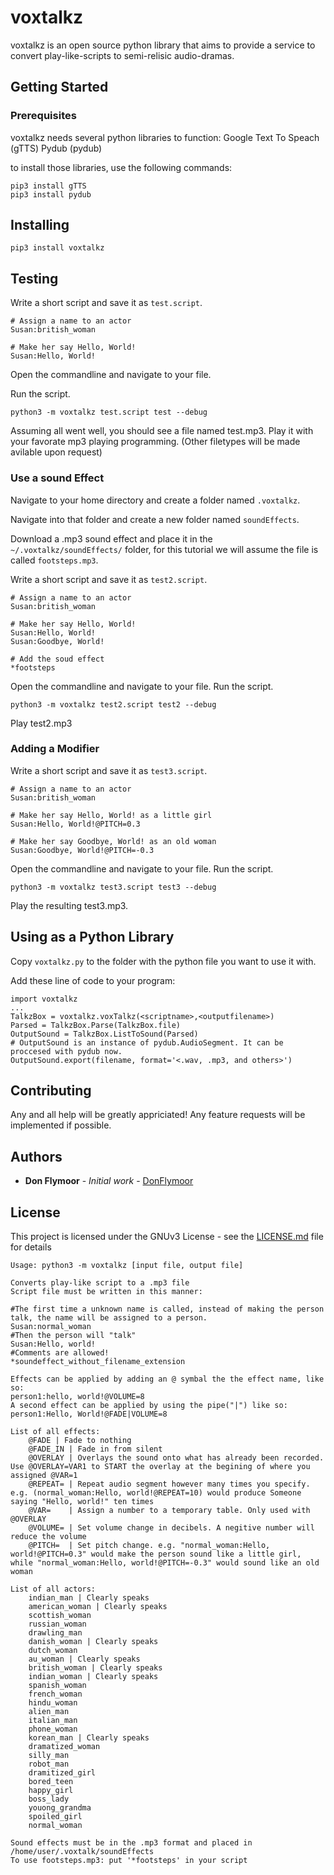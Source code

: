 # voxtalkz

voxtalkz is an open source python library that aims to provide a service to convert play-like-scripts to semi-relisic audio-dramas.

## Getting Started

### Prerequisites

voxtalkz needs several python libraries to function:
Google Text To Speach (gTTS)
Pydub (pydub)

to install those libraries, use the following commands:
```
pip3 install gTTS
pip3 install pydub
```

## Installing

`pip3 install voxtalkz`

## Testing

Write a short script and save it as `test.script`.
```
# Assign a name to an actor
Susan:british_woman

# Make her say Hello, World!
Susan:Hello, World!
```
Open the commandline and navigate to your file.

Run the script.

```
python3 -m voxtalkz test.script test --debug
```

Assuming all went well, you should see a file named test.mp3. Play it with your favorate mp3 playing programming.
(Other filetypes will be made avilable upon request)

### Use a sound Effect

Navigate to your home directory and create a folder named `.voxtalkz`.

Navigate into that folder and create a new folder named `soundEffects`.

Download a .mp3 sound effect and place it in the `~/.voxtalkz/soundEffects/` folder, for this tutorial we will assume the file is called `footsteps.mp3`.

Write a short script and save it as `test2.script`.

```
# Assign a name to an actor
Susan:british_woman

# Make her say Hello, World!
Susan:Hello, World!
Susan:Goodbye, World!

# Add the soud effect
*footsteps
```

Open the commandline and navigate to your file.
Run the script.

```
python3 -m voxtalkz test2.script test2 --debug
```

Play test2.mp3

### Adding a Modifier


Write a short script and save it as `test3.script`.

```
# Assign a name to an actor
Susan:british_woman

# Make her say Hello, World! as a little girl
Susan:Hello, World!@PITCH=0.3

# Make her say Goodbye, World! as an old woman
Susan:Goodbye, World!@PITCH=-0.3
```

Open the commandline and navigate to your file.
Run the script.

```
python3 -m voxtalkz test3.script test3 --debug
```

Play the resulting test3.mp3.

## Using as a Python Library

Copy `voxtalkz.py` to the folder with the python file you want to use it with.

Add these line of code to your program:
```
import voxtalkz
...
TalkzBox = voxtalkz.voxTalkz(<scriptname>,<outputfilename>)
Parsed = TalkzBox.Parse(TalkzBox.file)
OutputSound = TalkzBox.ListToSound(Parsed)
# OutputSound is an instance of pydub.AudioSegment. It can be proccesed with pydub now.
OutputSound.export(filename, format='<.wav, .mp3, and others>')

```
## Contributing

Any and all help will be greatly appriciated!
Any feature requests will be implemented if possible.

## Authors

* **Don Flymoor** - *Initial work* - [DonFlymoor](https://github.com/DonFlymoor)

## License

This project is licensed under the GNUv3 License - see the [LICENSE.md](LICENSE) file for details

```
Usage: python3 -m voxtalkz [input file, output file] 

Converts play-like script to a .mp3 file 
Script file must be written in this manner: 

#The first time a unknown name is called, instead of making the person talk, the name will be assigned to a person. 
Susan:normal_woman
#Then the person will "talk"
Susan:Hello, world!
#Comments are allowed!
*soundeffect_without_filename_extension

Effects can be applied by adding an @ symbal the the effect name, like so:
person1:hello, world!@VOLUME=8
A second effect can be applied by using the pipe("|") like so:
person1:Hello, World!@FADE|VOLUME=8

List of all effects:
	@FADE | Fade to nothing
	@FADE_IN | Fade in from silent
	@OVERLAY | Overlays the sound onto what has already been recorded. Use @OVERLAY=VAR1 to START the overlay at the begining of where you assigned @VAR=1
	@REPEAT= | Repeat audio segment however many times you specify. e.g. (normal_woman:Hello, world!@REPEAT=10) would produce Someone saying "Hello, world!" ten times
	@VAR=    | Assign a number to a temporary table. Only used with @OVERLAY
	@VOLUME= | Set volume change in decibels. A negitive number will reduce the volume
	@PITCH=  | Set pitch change. e.g. "normal_woman:Hello, world!@PITCH=0.3" would make the person sound like a little girl, while "normal_woman:Hello, world!@PITCH=-0.3" would sound like an old woman

List of all actors:
	indian_man | Clearly speaks
	american_woman | Clearly speaks
	scottish_woman
	russian_woman
	drawling_man
	danish_woman | Clearly speaks
	dutch_woman
	au_woman | Clearly speaks
	british_woman | Clearly speaks
	indian_woman | Clearly speaks
	spanish_woman
	french_woman
	hindu_woman
	alien_man
	italian_man
	phone_woman
	korean_man | Clearly speaks
	dramatized_woman
	silly_man
	robot_man
	dramitized_girl
	bored_teen
	happy_girl
	boss_lady
	youong_grandma
	spoiled_girl
	normal_woman
    
Sound effects must be in the .mp3 format and placed in /home/user/.voxtalk/soundEffects
To use footsteps.mp3: put '*footsteps' in your script
```
